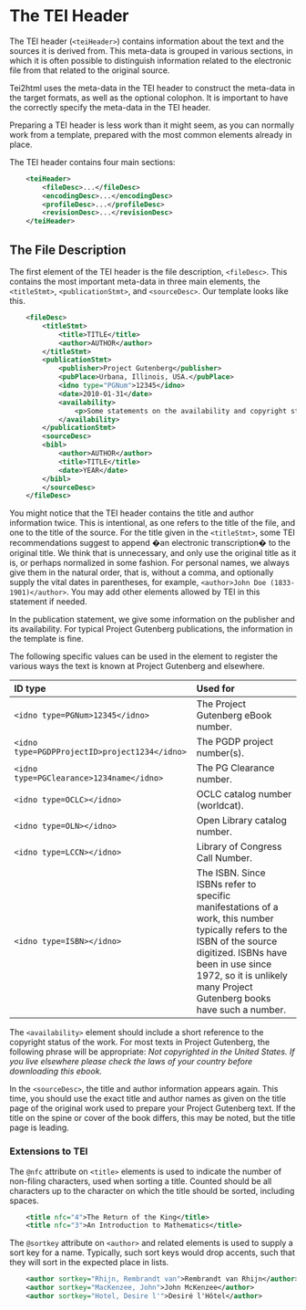 
# The TEI Header #

The TEI header (`<teiHeader>`) contains information about the text and the sources it is derived from. This meta-data is grouped in various sections, in which it is often possible to distinguish information related to the electronic file from that related to the original source.

Tei2html uses the meta-data in the TEI header to construct the meta-data in the target formats, as well as the optional colophon. It is important to have the correctly specify the meta-data in the TEI header.

Preparing a TEI header is less work than it might seem, as you can normally work from a template, prepared with the most common elements already in place.

The TEI header contains four main sections:

```xml
    <teiHeader>
        <fileDesc>...</fileDesc>
        <encodingDesc>...</encodingDesc>
        <profileDesc>...</profileDesc>
        <revisionDesc>...</revisionDesc>
    </teiHeader>
```

## The File Description ##

The first element of the TEI header is the file description, `<fileDesc>`. This contains the most important meta-data in three main elements, the `<titleStmt>`, `<publicationStmt>`, and `<sourceDesc>`. Our template looks like this.

```xml
    <fileDesc>
        <titleStmt>
            <title>TITLE</title>
            <author>AUTHOR</author>
        </titleStmt>
        <publicationStmt>
            <publisher>Project Gutenberg</publisher>
            <pubPlace>Urbana, Illinois, USA.</pubPlace>
            <idno type="PGNum">12345</idno>
            <date>2010-01-31</date>
            <availability>
                <p>Some statements on the availability and copyright status of the work.</p>
            </availability>
        </publicationStmt>
        <sourceDesc>
        <bibl>
            <author>AUTHOR</author>
            <title>TITLE</title>
            <date>YEAR</date>
        </bibl>
        </sourceDesc>
    </fileDesc>
```

You might notice that the TEI header contains the title and author information twice. This is intentional, as one refers to the title of the file, and one to the title of the source. For the title given in the `<titleStmt>`, some TEI recommendations suggest to append �an electronic transcription� to the original title. We think that is unnecessary, and only use the original title as it is, or perhaps normalized in some fashion. For personal names, we always give them in the natural order, that is, without a comma, and optionally supply the vital dates in parentheses, for example, `<author>John Doe (1833-1901)</author>`. You may add other elements allowed by TEI in this statement if needed.

In the publication statement, we give some information on the publisher and its availability. For typical Project Gutenberg publications, the information in the template is fine.

The following specific values can be used in the <publicationStmt> element to register the various ways the text is known at Project Gutenberg and elsewhere.

| **ID type**                                   | **Used for**                                                                                                                                                                                                                              |
|:----------------------------------------------|:------------------------------------------------------------------------------------------------------------------------------------------------------------------------------------------------------------------------------------------|
| `<idno type=PGNum>12345</idno>`               | The Project Gutenberg eBook number.                                                                                                                                                                                                       |
| `<idno type=PGDPProjectID>project1234</idno>` | The PGDP project number(s).                                                                                                                                                                                                               |
| `<idno type=PGClearance>1234name</idno>`      | The PG Clearance number.                                                                                                                                                                                                                  |
| `<idno type=OCLC></idno>`                     | OCLC catalog number (worldcat).                                                                                                                                                                                                           |
| `<idno type=OLN></idno>`                      | Open Library catalog number.                                                                                                                                                                                                              |
| `<idno type=LCCN></idno>`                     | Library of Congress Call Number.                                                                                                                                                                                                          |
| `<idno type=ISBN></idno>`                     | The ISBN. Since ISBNs refer to specific manifestations of a work, this number typically refers to the ISBN of the source digitized. ISBNs have been in use since 1972, so it is unlikely many Project Gutenberg books have such a number. |

The `<availability>` element should include a short reference to the copyright status of the work. For most texts in Project Gutenberg, the following phrase will be appropriate: _Not copyrighted in the United States. If you live elsewhere please check the laws of your country before downloading this ebook._

In the `<sourceDesc>`, the title and author information appears again. This time, you should use the exact title and author names as given on the title page of the original work used to prepare your Project Gutenberg text. If the title on the spine or cover of the book differs, this may be noted, but the title page is leading.


### Extensions to TEI ###

The `@nfc` attribute on `<title>` elements is used to indicate the number of non-filing characters, used when sorting a title. Counted should be all characters up to the character on which the title should be sorted, including spaces.

```xml
    <title nfc="4">The Return of the King</title>
    <title nfc="3">An Introduction to Mathematics</title>
```

The `@sortkey` attribute on `<author>` and related elements is used to supply a sort key for a name. Typically, such sort keys would drop accents, such that they will sort in the expected place in lists.

```xml
    <author sortkey="Rhijn, Rembrandt van">Rembrandt van Rhijn</author>
    <author sortkey="MacKenzee, John">John McKenzee</author>
    <author sortkey="Hotel, Desire l'">Desiré l'Hôtel</author>
```




